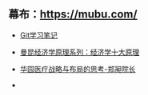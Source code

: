 ## 幕布：https://mubu.com/

* [Git学习笔记](https://bitbyte27.github.io/html/mubu/Git学习笔记.html)
* [曼昆经济学原理系列：经济学十大原理](https://bitbyte27.github.io/html/mubu/曼昆经济学原理系列：经济学十大原理.html)
* [华园医疗战略与布局的思考-郑昶院长](https://bitbyte27.github.io/html/mubu/华园医疗战略与布局的思考-郑昶院长.html)

* [](https://bitbyte27.github.io/html/mubu/.html)
